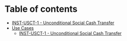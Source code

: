 # Table of contents

* [INST-USCT-1 - Unconditional Social Cash Transfer](README.md)
* [Use Cases](use-cases/README.md)
  * [INST-USCT-1 - Unconditional Social Cash Transfer](use-cases/inst-usct-1-unconditional-social-cash-transfer.md)
